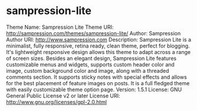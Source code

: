 sampression-lite
================

Theme Name: Sampression Lite Theme URI: http://sampression.com/themes/sampression-lite/ Author: Sampression Author URI: http://www.sampression.com Description: Sampression Lite is a minimalist, fully responsive, retina ready, clean theme, perfect for blogging. It's lightweight responsive design allows this theme to adapt across a range of screen sizes. Besides an elegant design, Sampression Lite features customizable menus and widgets, supports custom header color and image, custom background color and image, along with a threaded comments section. It supports sticky notes with special effects and allows for the best placement of feature images on posts. It is a full fledged theme with easily customizable theme option page.  Version: 1.5.1 License: GNU General Public License v2 or later License URI: http://www.gnu.org/licenses/gpl-2.0.html
